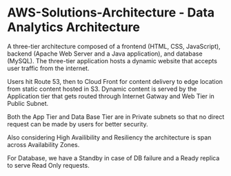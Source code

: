# AWS-Solutions-Architecture - Data Analytics Architecture

A three-tier architecture composed of a frontend (HTML, CSS, JavaScript), backend (Apache Web Server and a Java application), and database (MySQL). The three-tier application hosts a dynamic website that accepts user traffic from the internet.

Users hit Route 53, then to Cloud Front for content delivery to edge location from static content hosted in S3. Dynamic content is served by the Application tier that gets routed through Internet Gatway and Web Tier in Public Subnet.

Both the App Tier and Data Base Tier are in Private subnets so that no direct request can be made by users for better security.

Also considering High Availibility and Resiliency the architecture is span across Availability Zones.

For Database, we have a Standby in case of DB failure and a Ready replica to serve Read Only requests.

